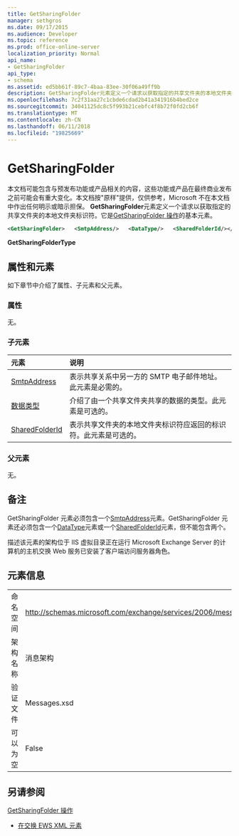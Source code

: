 ```yaml
---
title: GetSharingFolder
manager: sethgros
ms.date: 09/17/2015
ms.audience: Developer
ms.topic: reference
ms.prod: office-online-server
localization_priority: Normal
api_name:
- GetSharingFolder
api_type:
- schema
ms.assetid: ed5bb61f-89c7-4baa-83ee-30f06a49ff9b
description: GetSharingFolder元素定义一个请求以获取指定的共享文件夹的本地文件夹标识符。它是GetSharingFolder 操作的基本元素。
ms.openlocfilehash: 7c2f31aa27c1cbde6cdad2b41a341916b4bed2ce
ms.sourcegitcommit: 34041125dc8c5f993b21cebfc4f8b72f0fd2cb6f
ms.translationtype: MT
ms.contentlocale: zh-CN
ms.lasthandoff: 06/11/2018
ms.locfileid: "19825669"
---
```

# <a name="getsharingfolder"></a>GetSharingFolder

本文档可能包含与预发布功能或产品相关的内容，这些功能或产品在最终商业发布之前可能会有重大变化。本文档按"原样"提供，仅供参考，Microsoft 不在本文档中作出任何明示或暗示担保。 **GetSharingFolder**元素定义一个请求以获取指定的共享文件夹的本地文件夹标识符。它是[GetSharingFolder 操作](getsharingfolder-operation.md)的基本元素。
  
```xml
<GetSharingFolder>   <SmtpAddress/>   <DataType/>   <SharedFolderId/></GetSharingFolder>
```

 **GetSharingFolderType**
## <a name="attributes-and-elements"></a>属性和元素

如下章节中介绍了属性、子元素和父元素。
  
### <a name="attributes"></a>属性

无。
  
### <a name="child-elements"></a>子元素

|**元素**|**说明**|
|:-----|:-----|
|[SmtpAddress](smtpaddress.md) <br/> |表示共享关系中另一方的 SMTP 电子邮件地址。此元素是必需的。  <br/> |
|[数据类型](datatype.md) <br/> |介绍了由一个共享文件夹共享的数据的类型。此元素是可选的。  <br/> |
|[SharedFolderId](sharedfolderid.md) <br/> |表示共享文件夹的本地文件夹标识符应返回的标识符。此元素是可选的。  <br/> |
   
### <a name="parent-elements"></a>父元素

无。
  
## <a name="remarks"></a>备注

GetSharingFolder 元素必须包含一个[SmtpAddress](smtpaddress.md)元素。GetSharingFolder 元素还必须包含一个[DataType](datatype.md)元素或一个[SharedFolderId](sharedfolderid.md)元素，但不能包含两个。 
  
描述该元素的架构位于 IIS 虚拟目录正在运行 Microsoft Exchange Server 的计算机的主机交换 Web 服务已安装了客户端访问服务器角色。
  
## <a name="element-information"></a>元素信息

|||
|:-----|:-----|
|命名空间  <br/> |http://schemas.microsoft.com/exchange/services/2006/messages  <br/> |
|架构名称  <br/> |消息架构  <br/> |
|验证文件  <br/> |Messages.xsd  <br/> |
|可以为空  <br/> |False  <br/> |
   
## <a name="see-also"></a>另请参阅



[GetSharingFolder 操作](getsharingfolder-operation.md)


- [在交换 EWS XML 元素](ews-xml-elements-in-exchange.md)

